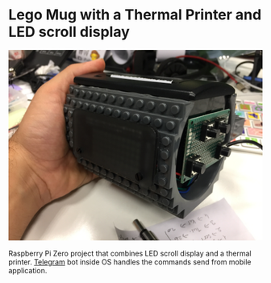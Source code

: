 # Lego Mug with a Thermal Printer and LED scroll display

![MadMug](https://github.com/ckilimci/madmug/raw/master/media/2016-11-14%2022.13.01.jpg)

Raspberry Pi Zero project that combines LED scroll display and a thermal printer. [Telegram](https://telegram.org/) bot inside OS handles the commands send from mobile application.
